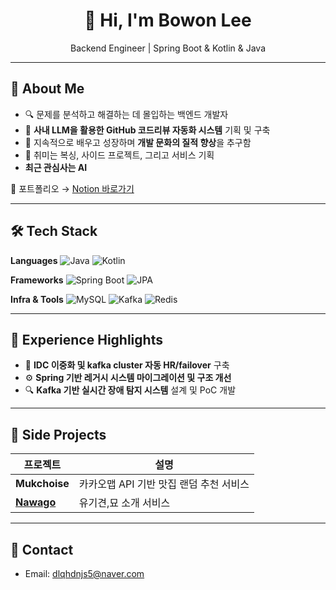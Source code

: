 <h1 align="center">👋 Hi, I'm Bowon Lee</h1>
<p align="center">
  Backend Engineer | Spring Boot & Kotlin & Java
</p>

---

## 💼 About Me
- 🔍 문제를 분석하고 해결하는 데 몰입하는 백엔드 개발자
- 🧠 **사내 LLM을 활용한 GitHub 코드리뷰 자동화 시스템** 기획 및 구축
- 🌱 지속적으로 배우고 성장하며 **개발 문화의 질적 향상**을 추구함
- 🥊 취미는 복싱, 사이드 프로젝트, 그리고 서비스 기획
- **최근 관심사는 AI**

📄 포트폴리오 → [Notion 바로가기](https://bowons.notion.site/LEE-BOWON-d23005d20ef3445694243f5be7bfd519)

---

## 🛠 Tech Stack

**Languages**
![Java](https://img.shields.io/badge/Java-007396?style=flat&logo=java&logoColor=white)
![Kotlin](https://img.shields.io/badge/Kotlin-7F52FF?style=flat&logo=kotlin&logoColor=white)

**Frameworks**
![Spring Boot](https://img.shields.io/badge/SpringBoot-6DB33F?style=flat&logo=springboot&logoColor=white)
![JPA](https://img.shields.io/badge/JPA-59666C?style=flat&logo=hibernate&logoColor=white)

**Infra & Tools**
![MySQL](https://img.shields.io/badge/MySQL-4479A1?style=flat&logo=mysql&logoColor=white)
![Kafka](https://img.shields.io/badge/Kafka-231F20?style=flat&logo=apachekafka&logoColor=white)
![Redis](https://img.shields.io/badge/Redis-DC382D?style=flat&logo=redis&logoColor=white)


---

## 🚀 Experience Highlights
- 🧩 **IDC 이중화 및 kafka cluster 자동 HR/failover** 구축 
- ⚙️ **Spring 기반 레거시 시스템 마이그레이션 및 구조 개선**
- 🔍 **Kafka 기반 실시간 장애 탐지 시스템** 설계 및 PoC 개발


---

## 🧩 Side Projects
| 프로젝트 | 설명 |
|----------|------|
| **Mukchoise** | 카카오맵 API 기반 맛집 랜덤 추천 서비스 |
| **[Nawago](https://github.com/dlqhdnjs5/nawago_project)** | 유기견,묘 소개 서비스 |

---

## 📨 Contact
- Email: dlqhdnjs5@naver.com
